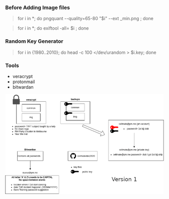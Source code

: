### Before Adding Image files

> for i in *; do pngquant --quality=65-80 "$i" --ext _min.png ; done

> for i in *; do exiftool -all= $i ; done

### Random Key Generator

>for i in {1980..2010}; do head -c 100 </dev/urandom > $i.key; done

### Tools

- veracrypt
- protonmail
- bitwardan


![alt text](https://github.com/cellmate/dec2020/blob/main/file_map_version1.png?raw=true)
